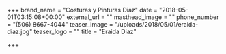 +++
brand_name = "Costuras y Pinturas Diaz"
date = "2018-05-01T03:15:08+00:00"
external_url = ""
masthead_image = ""
phone_number = "(506) 8667-4044"
teaser_image = "/uploads/2018/05/01/eraida-diaz.jpg"
teaser_logo = ""
title = "Eraida Diaz"

+++
